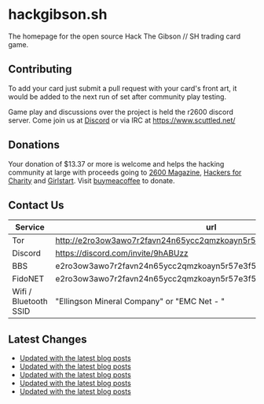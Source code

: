 # hackgibson.sh
The homepage for the open source Hack The Gibson // SH trading card game.


## Contributing

To add your card just submit a pull request with your card's front art, it would be added to the next run of set after community play testing.

Game play and discussions over the project is held the r2600 discord server. Come join us at [Discord](https://discord.com/invite/9hABUzz) or via IRC at https://www.scuttled.net/


## Donations

Your donation of $13.37 or more is welcome and helps the hacking community at large with proceeds going to [2600 Magazine](https://2600.com/), [Hackers for Charity](https://hackersforcharity.org) and [Girlstart](https://girlstart.org).  Visit [buymeacoffee](https://www.buymeacoffee.com/hackgibson.sh) to donate.


## Contact Us

Service | url
-|-
Tor | http://e2ro3ow3awo7r2favn24n65ycc2qmzkoayn5r57e3f56nvjwdcgg32ad.onion
Discord | https://discord.com/invite/9hABUzz
BBS | e2ro3ow3awo7r2favn24n65ycc2qmzkoayn5r57e3f56nvjwdcgg32ad.onion:23
FidoNET | e2ro3ow3awo7r2favn24n65ycc2qmzkoayn5r57e3f56nvjwdcgg32ad.onion:24554
Wifi / Bluetooth SSID | "Ellingson Mineral Company" or "EMC Net - <fidonet address>"

## Latest Changes
<!-- BLOG-POST-LIST:START -->
- [Updated with the latest blog posts](https://github.com/DFW2600/hackgibson.sh/commit/5234c75dbd9a6bc0f54703f0cbff485069e3ad91)
- [Updated with the latest blog posts](https://github.com/DFW2600/hackgibson.sh/commit/a8d46257beba9f83f13c86b5430119c5eb121ce2)
- [Updated with the latest blog posts](https://github.com/DFW2600/hackgibson.sh/commit/276ee3d8fd0d6c4bf28f8d6d6768469d2a7aef85)
- [Updated with the latest blog posts](https://github.com/DFW2600/hackgibson.sh/commit/ce4fc7ef93f09f186038898017d5da6f3f5b1ec5)
- [Updated with the latest blog posts](https://github.com/DFW2600/hackgibson.sh/commit/99b005a6e01b94cfabe7219d027f5c76313d19d2)
<!-- BLOG-POST-LIST:END -->
